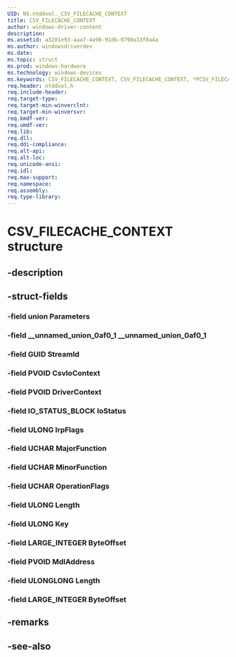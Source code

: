 ```yaml
---
UID: NS.ntddvol._CSV_FILECACHE_CONTEXT
title: CSV_FILECACHE_CONTEXT
author: windows-driver-content
description: 
ms.assetid: a3201e93-aaa7-4a98-91db-0790a33f0a4a
ms.author: windowsdriverdev
ms.date: 
ms.topic: struct
ms.prod: windows-hardware
ms.technology: windows-devices
ms.keywords: CSV_FILECACHE_CONTEXT, CSV_FILECACHE_CONTEXT, *PCSV_FILECACHE_CONTEXT
req.header: ntddvol.h
req.include-header:
req.target-type:
req.target-min-winverclnt:
req.target-min-winversvr:
req.kmdf-ver:
req.umdf-ver:
req.lib:
req.dll:
req.ddi-compliance:
req.alt-api:
req.alt-loc:
req.unicode-ansi:
req.idl:
req.max-support:
req.namespace:
req.assembly:
req.type-library:
---
```


# CSV_FILECACHE_CONTEXT structure

## -description



## -struct-fields

### -field union Parameters			
 	
### -field __unnamed_union_0af0_1 __unnamed_union_0af0_1			
 	
### -field GUID StreamId			
 	
### -field PVOID CsvIoContext			
 	
### -field PVOID DriverContext			
 	
### -field IO_STATUS_BLOCK IoStatus			
 	
### -field ULONG IrpFlags			
 	
### -field UCHAR MajorFunction			
 	
### -field UCHAR MinorFunction			
 	
### -field UCHAR OperationFlags			
 	
### -field ULONG Length			
 	
### -field ULONG Key			
 	
### -field LARGE_INTEGER ByteOffset			
 	
### -field PVOID MdlAddress			
 	
### -field ULONGLONG Length			
 	
### -field LARGE_INTEGER ByteOffset			
 	
## -remarks

## -see-also